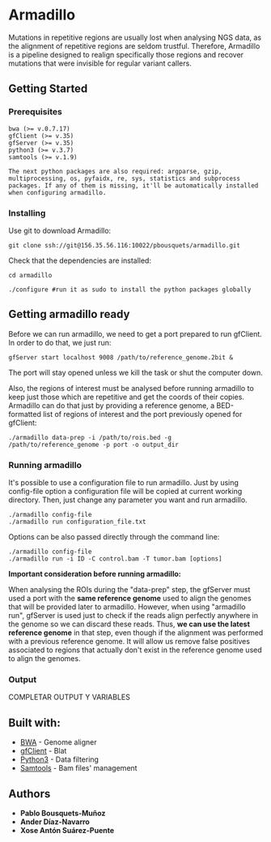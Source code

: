 # Armadillo

Mutations in repetitive regions are usually lost when analysing NGS data, as the alignment of repetitive regions are seldom trustful. Therefore, Armadillo is a pipeline designed to realign specifically those regions and recover mutations that were invisible for regular variant callers.

## Getting Started

### Prerequisites

```
bwa (>= v.0.7.17)
gfClient (>= v.35)
gfServer (>= v.35)
python3 (>= v.3.7)
samtools (>= v.1.9)

The next python packages are also required: argparse, gzip, multiprocessing, os, pyfaidx, re, sys, statistics and subprocess packages. If any of them is missing, it'll be automatically installed when configuring armadillo.
```

### Installing

Use git to download Armadillo:

```
git clone ssh://git@156.35.56.116:10022/pbousquets/armadillo.git
```

Check that the dependencies are installed:

```
cd armadillo

./configure #run it as sudo to install the python packages globally
```

## Getting armadillo ready

Before we can run armadillo, we need to get a port prepared to run gfClient. In order to do that, we just run:

```
gfServer start localhost 9008 /path/to/reference_genome.2bit &
```
The port will stay opened unless we kill the task or shut the computer down.

Also, the regions of interest must be analysed before running armadillo to keep just those which are repetitive and get the coords of their copies. Armadillo can do that just by providing a reference genome, a BED-formatted list of regions of interest and the port previously opened for gfClient:

```
./armadillo data-prep -i /path/to/rois.bed -g /path/to/reference_genome -p port -o output_dir
```

### Running armadillo

It's possible to use a configuration file to run armadillo. Just by using config-file option a configuration file will be copied at current working directory. Then, just change any parameter you want and run armadillo.

```
./armadillo config-file
./armadillo run configuration_file.txt
```
Options can be also passed directly through the command line:

```
./armadillo config-file
./armadillo run -i ID -C control.bam -T tumor.bam [options]
```
__Important consideration before running armadillo:__

When analysing the ROIs during the "data-prep" step, the gfServer must used a port with the **same reference genome** used to align the genomes that will be provided later to armadillo. However, when using "armadillo run", gfServer is used just to check if the reads align perfectly anywhere in the genome so we can discard these reads. Thus, **we can use the latest reference genome** in that step, even though if the alignment was performed with a previous reference genome. It will allow us remove false positives associated to regions that actually don't exist in the reference genome used to align the genomes.

### Output

COMPLETAR OUTPUT Y VARIABLES

## Built with:

* [BWA](http://bio-bwa.sourceforge.net/) - Genome aligner
* [gfClient](https://genome.ucsc.edu/goldenPath/help/blatSpec.html#gfClientUsage) - Blat
* [Python3](https://www.python.org) - Data filtering
* [Samtools](http://www.htslib.org/doc/samtools.html) - Bam files' management

## Authors

* **Pablo Bousquets-Muñoz**
* **Ander Díaz-Navarro**
* **Xose Antón Suárez-Puente**

